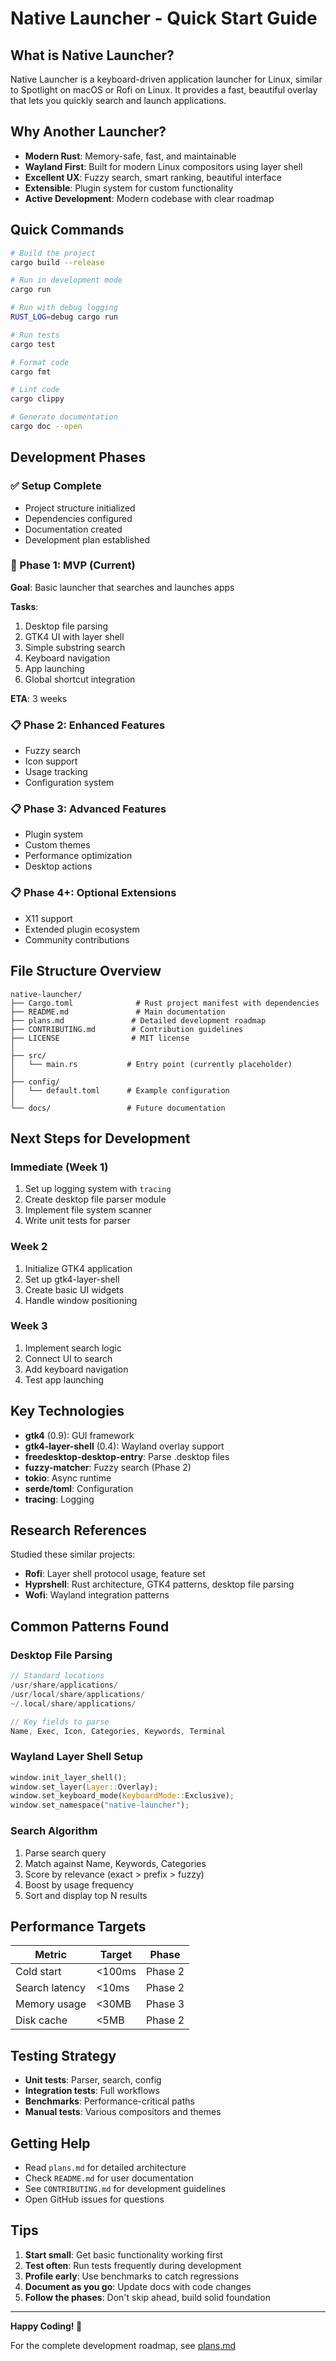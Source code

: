 # Native Launcher - Quick Start Guide

## What is Native Launcher?

Native Launcher is a keyboard-driven application launcher for Linux, similar to Spotlight on macOS or Rofi on Linux. It provides a fast, beautiful overlay that lets you quickly search and launch applications.

## Why Another Launcher?

- **Modern Rust**: Memory-safe, fast, and maintainable
- **Wayland First**: Built for modern Linux compositors using layer shell
- **Excellent UX**: Fuzzy search, smart ranking, beautiful interface
- **Extensible**: Plugin system for custom functionality
- **Active Development**: Modern codebase with clear roadmap

## Quick Commands

```bash
# Build the project
cargo build --release

# Run in development mode
cargo run

# Run with debug logging
RUST_LOG=debug cargo run

# Run tests
cargo test

# Format code
cargo fmt

# Lint code
cargo clippy

# Generate documentation
cargo doc --open
```

## Development Phases

### ✅ Setup Complete

- Project structure initialized
- Dependencies configured
- Documentation created
- Development plan established

### 🚧 Phase 1: MVP (Current)

**Goal**: Basic launcher that searches and launches apps

**Tasks**:

1. Desktop file parsing
2. GTK4 UI with layer shell
3. Simple substring search
4. Keyboard navigation
5. App launching
6. Global shortcut integration

**ETA**: 3 weeks

### 📋 Phase 2: Enhanced Features

- Fuzzy search
- Icon support
- Usage tracking
- Configuration system

### 📋 Phase 3: Advanced Features

- Plugin system
- Custom themes
- Performance optimization
- Desktop actions

### 📋 Phase 4+: Optional Extensions

- X11 support
- Extended plugin ecosystem
- Community contributions

## File Structure Overview

```
native-launcher/
├── Cargo.toml              # Rust project manifest with dependencies
├── README.md               # Main documentation
├── plans.md               # Detailed development roadmap
├── CONTRIBUTING.md        # Contribution guidelines
├── LICENSE                # MIT license
│
├── src/
│   └── main.rs           # Entry point (currently placeholder)
│
├── config/
│   └── default.toml      # Example configuration
│
└── docs/                 # Future documentation
```

## Next Steps for Development

### Immediate (Week 1)

1. Set up logging system with `tracing`
2. Create desktop file parser module
3. Implement file system scanner
4. Write unit tests for parser

### Week 2

1. Initialize GTK4 application
2. Set up gtk4-layer-shell
3. Create basic UI widgets
4. Handle window positioning

### Week 3

1. Implement search logic
2. Connect UI to search
3. Add keyboard navigation
4. Test app launching

## Key Technologies

- **gtk4** (0.9): GUI framework
- **gtk4-layer-shell** (0.4): Wayland overlay support
- **freedesktop-desktop-entry**: Parse .desktop files
- **fuzzy-matcher**: Fuzzy search (Phase 2)
- **tokio**: Async runtime
- **serde/toml**: Configuration
- **tracing**: Logging

## Research References

Studied these similar projects:

- **Rofi**: Layer shell protocol usage, feature set
- **Hyprshell**: Rust architecture, GTK4 patterns, desktop file parsing
- **Wofi**: Wayland integration patterns

## Common Patterns Found

### Desktop File Parsing

```rust
// Standard locations
/usr/share/applications/
/usr/local/share/applications/
~/.local/share/applications/

// Key fields to parse
Name, Exec, Icon, Categories, Keywords, Terminal
```

### Wayland Layer Shell Setup

```rust
window.init_layer_shell();
window.set_layer(Layer::Overlay);
window.set_keyboard_mode(KeyboardMode::Exclusive);
window.set_namespace("native-launcher");
```

### Search Algorithm

1. Parse search query
2. Match against Name, Keywords, Categories
3. Score by relevance (exact > prefix > fuzzy)
4. Boost by usage frequency
5. Sort and display top N results

## Performance Targets

| Metric         | Target | Phase   |
| -------------- | ------ | ------- |
| Cold start     | <100ms | Phase 2 |
| Search latency | <10ms  | Phase 2 |
| Memory usage   | <30MB  | Phase 3 |
| Disk cache     | <5MB   | Phase 2 |

## Testing Strategy

- **Unit tests**: Parser, search, config
- **Integration tests**: Full workflows
- **Benchmarks**: Performance-critical paths
- **Manual tests**: Various compositors and themes

## Getting Help

- Read `plans.md` for detailed architecture
- Check `README.md` for user documentation
- See `CONTRIBUTING.md` for development guidelines
- Open GitHub issues for questions

## Tips

1. **Start small**: Get basic functionality working first
2. **Test often**: Run tests frequently during development
3. **Profile early**: Use benchmarks to catch regressions
4. **Document as you go**: Update docs with code changes
5. **Follow the phases**: Don't skip ahead, build solid foundation

---

**Happy Coding! 🚀**

For the complete development roadmap, see [plans.md](plans.md)
